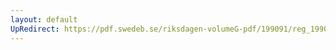 ```yaml
---
layout: default
UpRedirect: https://pdf.swedeb.se/riksdagen-volumeG-pdf/199091/reg_199091/reg_199091_0395.pdf
---
```

